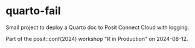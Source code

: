 # quarto-fail

Small project to deploy a Quarto doc to Posit Connect Cloud with logging.

Part of the posit::conf(2024) workshop "R in Production" on 2024-08-12.

